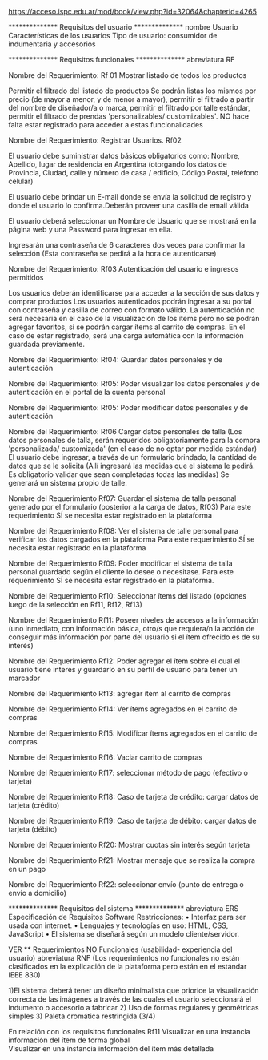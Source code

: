
https://acceso.ispc.edu.ar/mod/book/view.php?id=32064&chapterid=4265


************** Requisitos del usuario ************** nombre Usuario
Características de los usuarios
Tipo de usuario: consumidor de indumentaria y accesorios

************** Requisitos funcionales ************** abreviatura RF

Nombre del Requerimiento: Rf 01
Mostrar listado de todos los productos 

Permitir el filtrado del listado de productos 
Se podrán listas los mismos por precio (de mayor a  menor, y de menor a mayor), permitir el filtrado a partir del nombre de diseñador/a o marca, permitir el filtrado por talle estándar, permitir el filtrado de prendas 'personalizables/ customizables'.
NO hace falta estar registrado para acceder a estas funcionalidades

Nombre del Requerimiento:
Registrar Usuarios. Rf02

El usuario debe suministrar datos básicos obligatorios como: Nombre, Apellido, lugar de residencia en Argentina (otorgando los datos de Provincia, Ciudad, calle y número de casa / edificio, Código Postal, teléfono celular) 

El usuario debe brindar un E-mail donde se envía la solicitud de registro y donde el usuario lo confirma.Deberán proveer una casilla de email válida

El usuario deberá seleccionar un Nombre de Usuario que se mostrará en la página web y una Password para ingresar en ella.

Ingresarán una contraseña de 6 caracteres dos veces para confirmar la selección (Esta contraseña se pedirá a la hora de autenticarse)

Nombre del Requerimiento:  Rf03
Autenticación del usuario e ingresos permitidos

Los usuarios deberán identificarse para acceder a la sección de sus datos y comprar productos
Los usuarios autenticados podrán ingresar a su portal con contraseña y casilla de correo con formato válido.
La autenticación no será necesaria en el caso de la visualización de los ítems pero no se podrán agregar favoritos, sí se podrán cargar ítems al carrito de compras.
En el caso de estar registrado, será una carga automática con la información guardada previamente.

Nombre del Requerimiento: Rf04:
Guardar datos personales y de autenticación 

Nombre del Requerimiento: Rf05:
Poder visualizar los datos personales y de autenticación en el portal de la cuenta personal

Nombre del Requerimiento: Rf05:
Poder modificar datos personales y de autenticación


Nombre del Requerimiento: Rf06
Cargar datos personales de talla 
(Los datos personales de talla, serán requeridos obligatoriamente para la compra 'personalizada/ customizada' (en el caso de no optar por medida estándar)
El usuario debe ingresar, a través de un formulario brindado, la cantidad de datos que se le solicita (Allí ingresará las medidas que el sistema le pedirá. Es obligatorio validar que sean completadas todas las medidas)
Se generará un sistema propio de talle.

Nombre del Requerimiento Rf07:
Guardar el sistema de talla personal generado por el formulario (posterior a la carga de datos, Rf03)
Para este requerimiento SÍ se necesita estar registrado en la plataforma


Nombre del Requerimiento Rf08:
Ver el sistema de talle personal para verificar los datos cargados en la plataforma
Para este requerimiento SÍ se necesita estar registrado en la plataforma

Nombre del Requerimiento Rf09:
Poder modificar el sistema de talla personal guardado según el cliente lo desee o necesitase.
Para este requerimiento SÍ se necesita estar registrado en la plataforma.


Nombre del Requerimiento Rf10:
Seleccionar ítems del listado (opciones luego de la selección en Rf11, Rf12, Rf13)

Nombre del Requerimiento Rf11:
Poseer  niveles de accesos a la información (uno inmediato, con información básica, otro/s que requiera/n la acción de conseguir más información por parte del usuario si el ítem ofrecido es de su interés)

Nombre del Requerimiento Rf12:
Poder agregar el ítem sobre el cual el usuario tiene interés y guardarlo en su perfil de usuario para tener un marcador 

Nombre del Requerimiento Rf13:
agregar ítem al carrito de compras


Nombre del Requerimiento Rf14:
Ver ítems agregados en el carrito de compras

Nombre del Requerimiento Rf15:
Modificar ítems agregados en el carrito de compras

Nombre del Requerimiento Rf16:
Vaciar carrito de compras

Nombre del Requerimiento Rf17:
seleccionar método de pago (efectivo o tarjeta)

Nombre del Requerimiento Rf18:
Caso de tarjeta de crédito: cargar datos de tarjeta (crédito)

Nombre del Requerimiento Rf19:
Caso de tarjeta de débito: cargar datos de tarjeta (débito)

Nombre del Requerimiento Rf20:
Mostrar cuotas sin interés según tarjeta

Nombre del Requerimiento Rf21:
Mostrar mensaje que se realiza la compra en un pago

Nombre del Requerimiento Rf22:
seleccionar envío (punto de entrega o envío a domicilio)



************** Requisitos del sistema ************** abreviatura ERS Especificación de Requisitos Software
Restricciones:
• Interfaz para ser usada con internet.
• Lenguajes y tecnologías en uso: HTML, CSS, JavaScript
• El sistema se diseñará según un modelo cliente/servidor.

VER ** Requerimientos NO Funcionales (usabilidad- experiencia del usuario) abreviatura RNF 
(Los requerimientos no funcionales no están clasificados en la explicación de la plataforma pero están en el estándar IEEE 830)

  1)El sistema deberá tener un diseño minimalista que priorice la visualización correcta de las imágenes a través de las cuales el usuario seleccionará el indumento o accesorio a fabricar
  2) Uso de formas regulares y geométricas simples
  3) Paleta cromática restringida (3/4)

En relación con los requisitos funcionales Rf11 Visualizar en una instancia  información del ítem de forma global  
Visualizar en una instancia  información del ítem más detallada 







